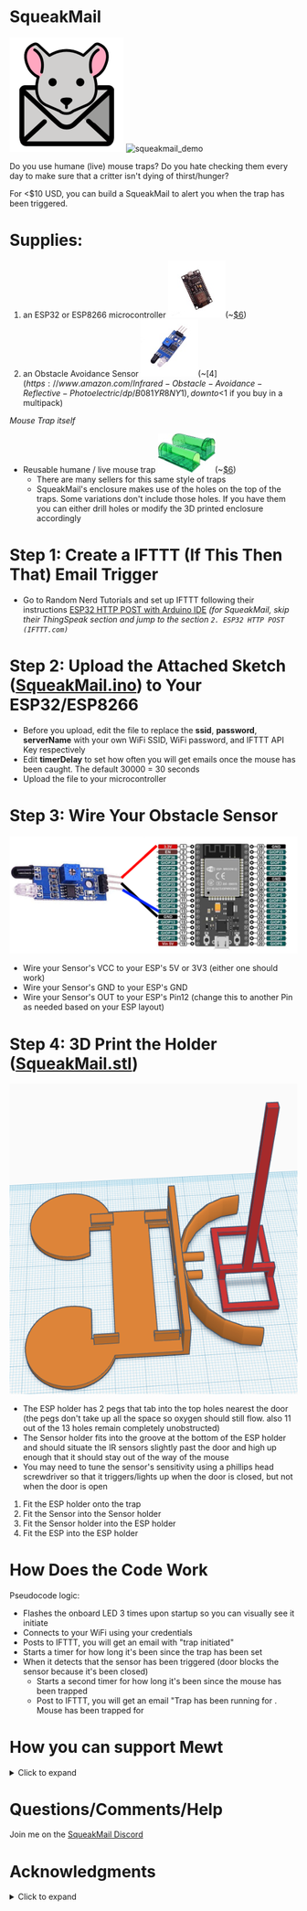 # SqueakMail
![squeakmail](/images/SqueakMail.png)
![squeakmail_demo](/images/squeakmail_demo.gif)

Do you use humane (live) mouse traps? Do you hate checking them every day to make sure that a critter isn't dying of thirst/hunger?

For <$10 USD, you can build a SqueakMail to alert you when the trap has been triggered.

# **Supplies:**
1. an ESP32 or ESP8266 microcontroller ![esp8266](/images/esp8266.jpg)(~[$6](https://www.amazon.com/Wireless-NodeMcu-Internet-Development-ESP8266/dp/B0829L36V6))
1. an Obstacle Avoidance Sensor ![ir_obstacle_sensor](/images/ir_obstacle_sensor.jpg)(~[$4](https://www.amazon.com/Infrared-Obstacle-Avoidance-Reflective-Photoelectric/dp/B081YR8NY1), down to <$1 if you buy in a multipack)

*Mouse Trap itself*
* Reusable humane / live mouse trap ![mouse_trap](/images/mouse_trap.jpg)(~[$6](https://www.amazon.com/dp/B08219DSXP))
  * There are many sellers for this same style of traps
  * SqueakMail's enclosure makes use of the holes on the top of the traps. Some variations don't include those holes. If you have them you can either drill holes or modify the 3D printed enclosure accordingly

# Step 1: Create a IFTTT (If This Then That) Email Trigger
* Go to Random Nerd Tutorials and set up IFTTT following their instructions [ESP32 HTTP POST with Arduino IDE](https://randomnerdtutorials.com/esp32-http-post-ifttt-thingspeak-arduino/)
*(for SqueakMail, skip their ThingSpeak section and jump to the section ```2. ESP32 HTTP POST (IFTTT.com)```*

# Step 2: Upload the Attached Sketch ([SqueakMail.ino](squeakmail.ino)) to Your ESP32/ESP8266
* Before you upload, edit the file to replace the **ssid**, **password**, **serverName** with your own WiFi SSID, WiFi password, and IFTTT API Key respectively
* Edit **timerDelay** to set how often you will get emails once the mouse has been caught. The default 30000 = 30 seconds
* Upload the file to your microcontroller

# Step 3: Wire Your Obstacle Sensor
![wiring](/images/wiring.png)
* Wire your Sensor's VCC to your ESP's 5V or 3V3 (either one should work)
* Wire your Sensor's GND to your ESP's GND
* Wire your Sensor's OUT to your ESP's Pin12 (change this to another Pin as needed based on your ESP layout)

# Step 4: 3D Print the Holder ([SqueakMail.stl](SqueakMail.stl))
![3d_enclosure](/images/3d_enclosure.png)
* The ESP holder has 2 pegs that tab into the top holes nearest the door (the pegs don't take up all the space so oxygen should still flow. also 11 out of the 13 holes remain completely unobstructed)
* The Sensor holder fits into the groove at the bottom of the ESP holder and should situate the IR sensors slightly past the door and high up enough that it should stay out of the way of the mouse
* You may need to tune the sensor's sensitivity using a phillips head screwdriver so that it triggers/lights up when the door is closed, but not when the door is open

1. Fit the ESP holder onto the trap
1. Fit the Sensor into the Sensor holder
1. Fit the Sensor holder into the ESP holder
1. Fit the ESP into the ESP holder

# How Does the Code Work
Pseudocode logic:

* Flashes the onboard LED 3 times upon startup so you can visually see it initiate
* Connects to your WiFi using your credentials
* Posts to IFTTT, you will get an email with "trap initiated"
* Starts a timer for how long it's been since the trap has been set
* When it detects that the sensor has been triggered (door blocks the sensor because it's been closed)
  * Starts a second timer for how long it's been since the mouse has been trapped
  * Post to IFTTT, you will get an email "Trap has been running for <Trap Timer>. Mouse has been trapped for <Mouse Timer>

# How you can support Mewt
<details>
 <summary>Click to expand</summary>
 
 All I ask is that you take a moment to do something kind.  
  
 * Think of what you would have been willing to contribute to the Mewt project (however small the amount), and donate that to your favorite charity instead.
 
 * See someone hungry or cold?  Buy them a small meal or cheap socks.
 
 * Have elderly neighbors?  Offer to help shovel their driveway or mow their lawn.
 
 * People across the political divide have you on edge?  Bake them some cookies just to be nice.
 
 * Even something as simple as given a random stranger your best smile.  
 
 If you can report back via this 5 second [#SqueakMailForGood questionnaire](https://www.surveymonkey.com/r/DFHGL6H), it would really make my day.  I'm hoping we can push out $1000 and/or 100 hours of kindness from this little corner of the internet.
 </details>

# Questions/Comments/Help
Join me on the [SqueakMail Discord](https://discord.gg/9AsQSmHgDM)

# Acknowledgments
<details>
 <summary>Click to expand</summary>
A big thank you to the below:

* @plbarrio for 3D [Customizable ESP32 lateral support](https://www.thingiverse.com/thing:3884388)
* Random Nerd Tutorial for [IFTTT tutorial](https://randomnerdtutorials.com/esp32-http-post-ifttt-thingspeak-arduino/)
* OpenMoji for 
  * [mouse face](https://openmoji.org/library/#search=mouse%20mail&emoji=1F42D)
  * [envelope](https://openmoji.org/library/#search=mouse%20mail&emoji=2709)
</details>

 
